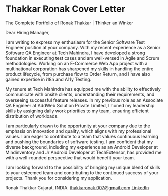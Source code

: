 # Thakkar Ronak Cover Letter
The Complete Portfolio of Ronak Thakkar | Thinker an Winker

Dear Hiring Manager,

I am writing to express my enthusiasm for the Senior Software Test Engineer position at your company. With my recent experience as a Senior Software QA Engineer at Tech Mahindra, I have developed a strong foundation in executing test cases and am well-versed in Agile and Scrum methodologies. Working on an E-Commerce Web App project with a multinational corporation has sharpened my skills in handling the entire product lifecycle, from purchase flow to Order Return, and I have also gained expertise in i18n and A11y Testing.

My tenure at Tech Mahindra has equipped me with the ability to effectively communicate with onsite clients, understanding their requirements, and overseeing successful feature releases. In my previous role as an Associate QA Engineer at AddWeb Solution Private Limited, I honed my leadership skills by assigning daily work priorities to my team, ensuring efficient distribution of workloads.

I am particularly drawn to the opportunity at your company due to the emphasis on innovation and quality, which aligns with my professional values. I am eager to contribute to a team that values continuous learning and pushing the boundaries of software testing. I am confident that my diverse background, including my experience as an Android Developer at Mindinventory and Jr Android Developer at TechExtensor, has provided me with a well-rounded perspective that would benefit your team.

I am looking forward to the possibility of bringing my unique blend of skills to your esteemed team and contributing to the continued success of your projects. Thank you for considering my application.

Ronak Thakkar
Gujarat, INDIA.
thakkaronak.007@gmail.com
[LinkedIn](https://www.linkedin.com/in/ronak-thakkar5/)
